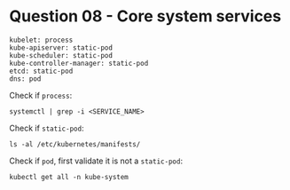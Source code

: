 # Question 08 - Core system services

```
kubelet: process
kube-apiserver: static-pod
kube-scheduler: static-pod
kube-controller-manager: static-pod
etcd: static-pod
dns: pod
```

Check if `process`:
```
systemctl | grep -i <SERVICE_NAME>
```

Check if `static-pod`:
```
ls -al /etc/kubernetes/manifests/
```

Check if `pod`, first validate it is not a `static-pod`:
```
kubectl get all -n kube-system
```